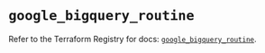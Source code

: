 # `google_bigquery_routine`

Refer to the Terraform Registry for docs: [`google_bigquery_routine`](https://registry.terraform.io/providers/hashicorp/google-beta/6.12.0/docs/resources/google_bigquery_routine).
